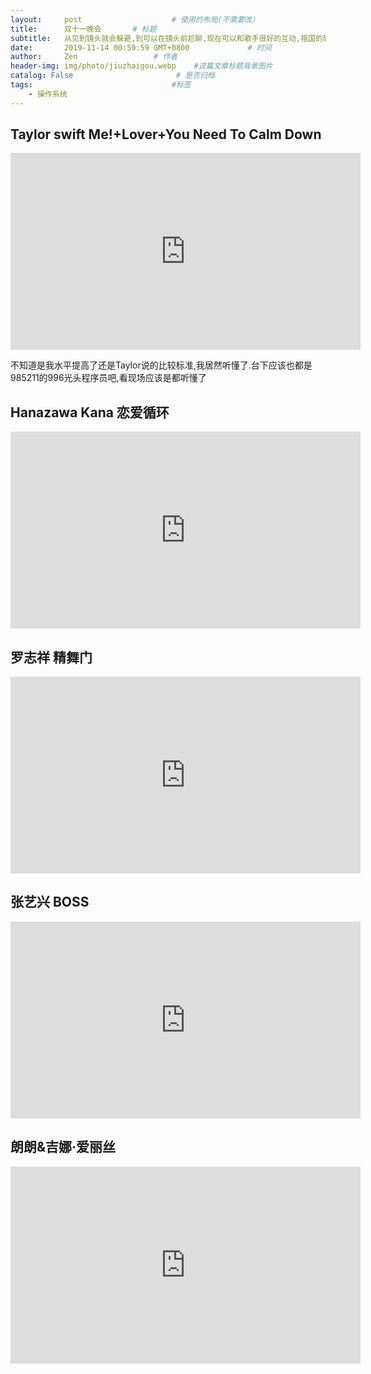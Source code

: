 ```yaml
---
layout:     post                    # 使用的布局(不需要改）
title:      双十一晚会       # 标题
subtitle:   从见到镜头就会躲避,到可以在镜头前尬聊,现在可以和歌手很好的互动,祖国的软实力一直在提高  #副标题
date:       2019-11-14 00:59:59 GMT+0800             # 时间
author:     Zen                 # 作者
header-img: img/photo/jiuzhaigou.webp    #这篇文章标题背景图片
catalog: False                       # 是否归档
tags:                               #标签
    - 操作系统
---
```

## Taylor swift Me!+Lover+You Need To Calm Down

<iframe width="560" height="315" src="https://www.youtube.com/embed/eiCIUzUUcHQ" frameborder="0" allow="accelerometer; autoplay; encrypted-media; gyroscope; picture-in-picture" allowfullscreen></iframe>

不知道是我水平提高了还是Taylor说的比较标准,我居然听懂了.台下应该也都是985211的996光头程序员吧,看现场应该是都听懂了

## Hanazawa Kana 恋爱循环

<iframe width="560" height="315" src="https://www.youtube.com/embed/vBp1EdNriMo" frameborder="0" allow="accelerometer; autoplay; encrypted-media; gyroscope; picture-in-picture" allowfullscreen></iframe>

## 罗志祥 精舞门

<iframe width="560" height="315" src="https://www.youtube.com/embed/8v4kWYmAs0Q" frameborder="0" allow="accelerometer; autoplay; encrypted-media; gyroscope; picture-in-picture" allowfullscreen></iframe>

## 张艺兴 BOSS

<iframe width="560" height="315" src="https://www.youtube.com/embed/lTEUpe03ehQ" frameborder="0" allow="accelerometer; autoplay; encrypted-media; gyroscope; picture-in-picture" allowfullscreen></iframe>

## 朗朗&吉娜·爱丽丝

<iframe width="560" height="315" src="https://www.youtube.com/embed/BLY0AaDZYYE" frameborder="0" allow="accelerometer; autoplay; encrypted-media; gyroscope; picture-in-picture" allowfullscreen></iframe>
